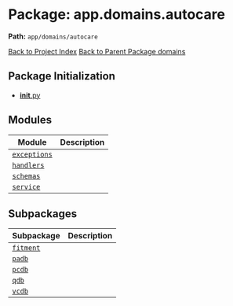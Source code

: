# Package: app.domains.autocare

**Path:** `app/domains/autocare`

[Back to Project Index](../../../../index.md)
[Back to Parent Package domains](../index.md)

## Package Initialization
- [__init__.py](init.md)

## Modules

| Module | Description |
| --- | --- |
| [`exceptions`](exceptions.md) |  |
| [`handlers`](handlers.md) |  |
| [`schemas`](schemas.md) |  |
| [`service`](service.md) |  |

## Subpackages

| Subpackage | Description |
| --- | --- |
| [`fitment`](fitment/index.md) |  |
| [`padb`](padb/index.md) |  |
| [`pcdb`](pcdb/index.md) |  |
| [`qdb`](qdb/index.md) |  |
| [`vcdb`](vcdb/index.md) |  |

